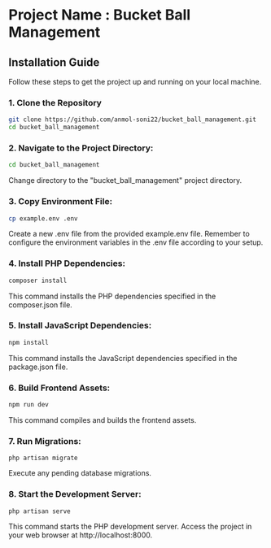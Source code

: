 # Project Name : Bucket Ball Management

## Installation Guide

Follow these steps to get the project up and running on your local machine.

### 1. Clone the Repository

```bash
git clone https://github.com/anmol-soni22/bucket_ball_management.git
cd bucket_ball_management
```

### 2. Navigate to the Project Directory:

```bash
cd bucket_ball_management
```
Change directory to the "bucket_ball_management" project directory.


### 3. Copy Environment File:

```bash
cp example.env .env
```
Create a new .env file from the provided example.env file. Remember to configure the environment variables in the .env file according to your setup.


### 4. Install PHP Dependencies:
```bash
composer install
```
This command installs the PHP dependencies specified in the composer.json file.

### 5. Install JavaScript Dependencies:

```bash
npm install
```
This command installs the JavaScript dependencies specified in the package.json file.

### 6. Build Frontend Assets:

```bash
npm run dev
```
This command compiles and builds the frontend assets.

### 7. Run Migrations:

```
php artisan migrate
```
Execute any pending database migrations.

### 8. Start the Development Server:
```
php artisan serve
```
This command starts the PHP development server. Access the project in your web browser at http://localhost:8000.
